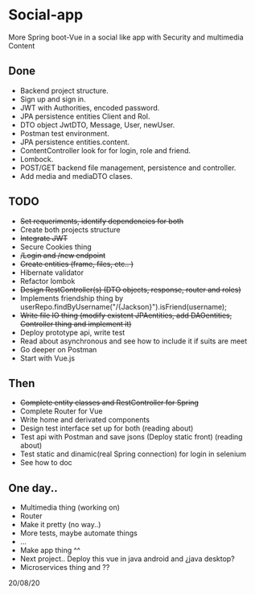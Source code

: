 # Social-app
More Spring boot-Vue in a social like app with Security and multimedia Content

## Done
- Backend project structure.
- Sign up and sign in.
- JWT with Authorities, encoded password.
- JPA persistence entities Client and Rol.
- DTO object JwtDTO, Message, User, newUser.
- Postman test environment.
- JPA persistence entities.content.
- ContentController look for for login, role and friend.
- Lombock.
- POST/GET backend file management, persistence and controller.
- Add media and mediaDTO clases.

## TODO
- ~~Set requeriments, identify dependencies for both~~ 
- Create both projects structure
- ~~Integrate JWT~~
- Secure Cookies thing
- ~~/Login and /new endpoint~~
- ~~Create entities (frame, files, etc.. )~~
- Hibernate validator
- Refactor lombok
- ~~Design RestController(s) (DTO objects, response, router and roles)~~
- Implements friendship thing by userRepo.findByUsername("/{Jackson}").isFriend(username);
- ~~Write file IO thing (modify existent JPAentities, add DAOentities, Controller thing and implement it)~~
- Deploy prototype api, write test
- Read about asynchronous and see how to include it if suits are meet
- Go deeper on Postman
- Start with Vue.js

## Then
- ~~Complete entity classes and RestController for Spring~~
- Complete Router for Vue
- Write home and derivated components
- Design test interface set up for both (reading about)
- Test api with Postman and save jsons (Deploy static front) (reading about)
- Test static and dinamic(real Spring connection) for login in selenium
- See how to doc

## One day..
- Multimedia thing (working on)
- Router
- Make it pretty (no way..)
- More tests, maybe automate things
- ...
- Make app thing ^^
- Next project.. Deploy this vue in java android and ¿java desktop?
- Microservices thing and ??


20/08/20






